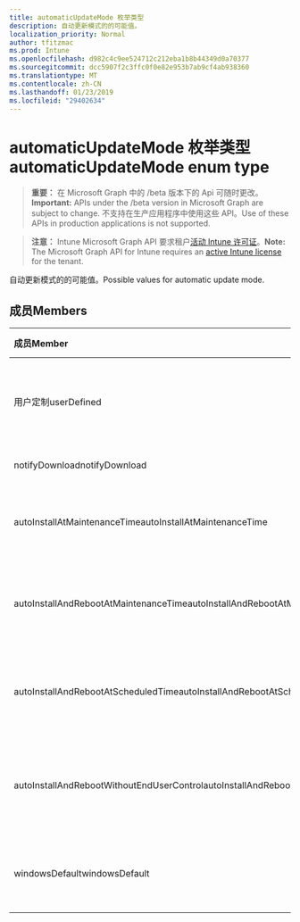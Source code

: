 ```yaml
---
title: automaticUpdateMode 枚举类型
description: 自动更新模式的的可能值。
localization_priority: Normal
author: tfitzmac
ms.prod: Intune
ms.openlocfilehash: d982c4c9ee524712c212eba1b8b44349d0a70377
ms.sourcegitcommit: dcc5907f2c3ffc0f0e82e953b7ab9cf4ab938360
ms.translationtype: MT
ms.contentlocale: zh-CN
ms.lasthandoff: 01/23/2019
ms.locfileid: "29402634"
---
```

# <a name="automaticupdatemode-enum-type"></a><span data-ttu-id="21740-103">automaticUpdateMode 枚举类型</span><span class="sxs-lookup"><span data-stu-id="21740-103">automaticUpdateMode enum type</span></span>

> <span data-ttu-id="21740-104">**重要：** 在 Microsoft Graph 中的 /beta 版本下的 Api 可随时更改。</span><span class="sxs-lookup"><span data-stu-id="21740-104">**Important:** APIs under the /beta version in Microsoft Graph are subject to change.</span></span> <span data-ttu-id="21740-105">不支持在生产应用程序中使用这些 API。</span><span class="sxs-lookup"><span data-stu-id="21740-105">Use of these APIs in production applications is not supported.</span></span>

> <span data-ttu-id="21740-106">**注意：** Intune Microsoft Graph API 要求租户[活动 Intune 许可证](https://go.microsoft.com/fwlink/?linkid=839381)。</span><span class="sxs-lookup"><span data-stu-id="21740-106">**Note:** The Microsoft Graph API for Intune requires an [active Intune license](https://go.microsoft.com/fwlink/?linkid=839381) for the tenant.</span></span>

<span data-ttu-id="21740-107">自动更新模式的的可能值。</span><span class="sxs-lookup"><span data-stu-id="21740-107">Possible values for automatic update mode.</span></span>

## <a name="members"></a><span data-ttu-id="21740-108">成员</span><span class="sxs-lookup"><span data-stu-id="21740-108">Members</span></span>
|<span data-ttu-id="21740-109">成员</span><span class="sxs-lookup"><span data-stu-id="21740-109">Member</span></span>|<span data-ttu-id="21740-110">值</span><span class="sxs-lookup"><span data-stu-id="21740-110">Value</span></span>|<span data-ttu-id="21740-111">说明</span><span class="sxs-lookup"><span data-stu-id="21740-111">Description</span></span>|
|:---|:---|:---|
|<span data-ttu-id="21740-112">用户定制</span><span class="sxs-lookup"><span data-stu-id="21740-112">userDefined</span></span>|<span data-ttu-id="21740-113">0</span><span class="sxs-lookup"><span data-stu-id="21740-113">0</span></span>|<span data-ttu-id="21740-114">用户定义，默认值、 没有用途。</span><span class="sxs-lookup"><span data-stu-id="21740-114">User Defined, default value, no intent.</span></span>|
|<span data-ttu-id="21740-115">notifyDownload</span><span class="sxs-lookup"><span data-stu-id="21740-115">notifyDownload</span></span>|<span data-ttu-id="21740-116">1</span><span class="sxs-lookup"><span data-stu-id="21740-116">1</span></span>|<span data-ttu-id="21740-117">在下载通知。</span><span class="sxs-lookup"><span data-stu-id="21740-117">Notify on download.</span></span>|
|<span data-ttu-id="21740-118">autoInstallAtMaintenanceTime</span><span class="sxs-lookup"><span data-stu-id="21740-118">autoInstallAtMaintenanceTime</span></span>|<span data-ttu-id="21740-119">2</span><span class="sxs-lookup"><span data-stu-id="21740-119">2</span></span>|<span data-ttu-id="21740-120">自动安装在维护时间。</span><span class="sxs-lookup"><span data-stu-id="21740-120">Auto-install at maintenance time.</span></span>|
|<span data-ttu-id="21740-121">autoInstallAndRebootAtMaintenanceTime</span><span class="sxs-lookup"><span data-stu-id="21740-121">autoInstallAndRebootAtMaintenanceTime</span></span>|<span data-ttu-id="21740-122">3</span><span class="sxs-lookup"><span data-stu-id="21740-122">3</span></span>|<span data-ttu-id="21740-123">自动安装和维护时间重新启动。</span><span class="sxs-lookup"><span data-stu-id="21740-123">Auto-install and reboot at maintenance time.</span></span>|
|<span data-ttu-id="21740-124">autoInstallAndRebootAtScheduledTime</span><span class="sxs-lookup"><span data-stu-id="21740-124">autoInstallAndRebootAtScheduledTime</span></span>|<span data-ttu-id="21740-125">4</span><span class="sxs-lookup"><span data-stu-id="21740-125">4</span></span>|<span data-ttu-id="21740-126">自动安装并在计划时间重新启动。</span><span class="sxs-lookup"><span data-stu-id="21740-126">Auto-install and reboot at scheduled time.</span></span>|
|<span data-ttu-id="21740-127">autoInstallAndRebootWithoutEndUserControl</span><span class="sxs-lookup"><span data-stu-id="21740-127">autoInstallAndRebootWithoutEndUserControl</span></span>|<span data-ttu-id="21740-128">5</span><span class="sxs-lookup"><span data-stu-id="21740-128">5</span></span>|<span data-ttu-id="21740-129">自动安装并重新启动不最终用户控件</span><span class="sxs-lookup"><span data-stu-id="21740-129">Auto-install and restart without end-user control</span></span>|
|<span data-ttu-id="21740-130">windowsDefault</span><span class="sxs-lookup"><span data-stu-id="21740-130">windowsDefault</span></span>|<span data-ttu-id="21740-131">6</span><span class="sxs-lookup"><span data-stu-id="21740-131">6</span></span>|<span data-ttu-id="21740-132">重置为 Windows 默认值。</span><span class="sxs-lookup"><span data-stu-id="21740-132">Reset to Windows default value.</span></span>|




